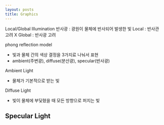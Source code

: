 ```yaml
---
layout: posts
title: Graphics
---
```

Local/Global Illumination
반사광 : 광원이 물체에 반사되어 발생한 빛
Local : 반사관 고려 X
Global : 반사광 고려

phong reflection model
- 빛과 물체 간의 색상 결정을 3가지료 나눠서 표현
- ambient(주변광), diffuse(분산광), specular(반사광)

Ambient Light
- 물체가 기본적으로 받는 빛

Diffuse Light
- 빛이 물체에 부딫혔을 때 모든 방향으로 퍼지는 빛

Specular Light
- 